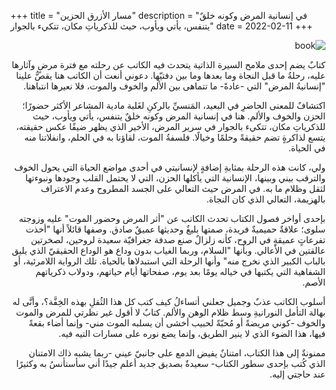 +++
title = "مسار الأزرق الحزين"
description = "في إنسانية المرض وكونه خلقٌ يتنفس، يأتي ويأوب، حيث للذكرياتِ مكان، تتكيء بالجوار"
date = 2022-02-11
+++

<div dir="rtl">

![book](the-book.jpg)

 كتابٌ يضم إحدى ملامح السيرة الذاتية يتحدث فيه الكاتب عن رحلته مع فترة مرضٍ  وآثارها عليه، رحلةُ ما قبل النجاة وما بعدها وما بين دفتيّها.  دعوني أنعت أن الكاتب هنا يقصُّ علينا "إنسانيةُ المرض" التي -عادةً- ما تتماهى بين الألم والخوف والموت، فلا نعيرها انتباهنا.

اكتشافٌ للمعنى الحاضرِ في البعيد، المَنسيِّ بالركنِ لغَلبة مادية المشاعر الأكثر حضورًا؛ الحزن والخوف والألم. 
هنا في إنسانية المرض وكونه خلقٌ يتنفس، يأتي ويأوب، حيث للذكرياتِ مكان، تتكيء بالجوار في سرير المرض، الأخير الذي يظهر ضيقًا عكس حقيقته، يتسع لذاكرةٍ تضم حقيقةً وحلمًا وخيالًا. 
فلسفةُ الموت، لقاؤنا به في الحلم، وانفلاتنا منه في الحياة.

ولي، كانت هذه الرحلة بمثابةِ إضافةٍ لإنسانيتي في أحدى مواضع الحياة التي يحول الخوف والترقب بيني وبينها، الإنسانية التي يأكلها الحزن، التي لا يحتمل القلب وجودها ونبوءتها لثقل وظلام ما به.
في المرض حيث التعالي على الجسد المطروح وعدم الاعتراف بالهزيمة، التعالي الذي كان النجاة.

بإحدى أواخر فصول الكتاب تحدث الكاتب عن "أثر المرض وحضور الموت" عليه وزوجته سلوى؛ علاقةٌ حميميةٌ فريدة، صمتها بليغٌ وحديثها عميقٌ صادق. وصفها قائلاً أنها "أخذت تفرعاتٍ عميقةٍ في الروح، كأنه زلزالٌ صنع صدفة جغرافيّة سعيدة لروحين، لصخرتين عالقتين في الأعالي. وبأنها "السلام، وربما الغياب بدون وداع هو الوداع الحقيقيّ الذي يليق بالباب الكبير الذي نخرج منه" وأنها الرحلة التي استبدلاها بالحياة. تلك الرواية اللامرئية، أو الشفاهية التي يكتبها في خياله يومًا بعد يوم، صفحاتها أيام حياتهم، ودولاب ذكرياتهم الأصم.

 أسلوب الكاتب عذبٌ وجميل جعلني أتساءلُ كيف كتب كل هذا الثُقلِ بهذه الخِفَّة؟، وأنَّى له بهالة التأمل النورانيةِ وسط ظلام الوهن والألم.
كتابٌ لا أقول غير نظرتي للمرض والموت والخوف -كوني مريضةً أو مُحبّةً لحبيب أخشى أن يسلبه الموت مني- وإنما أضاء بقعةً فيها، هذا الضوء الذي لا ينير الطريق، وإنما يضع نوره على مسارات التيه فيه.

ممنونةٌ إلى هذا الكتاب، امتنانٌ يفيض الدمع على جانبيّ عيني -ربما يشبه ذاك الامتنان الذي كُتب بإحدى سطور الكتاب-
سعيدةٌ بصديق جديد أعلم جيدًا أني سأستأنسُ به وكثيرًا عند حاجتي إليه.


</div>